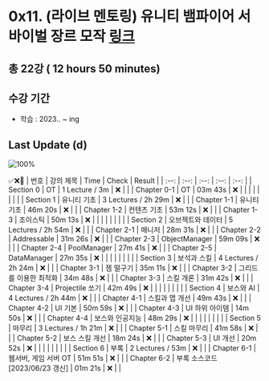 # 0x11. (라이브 멘토링) 유니티 뱀파이어 서바이벌 장르 모작 [링크](https://www.inflearn.com/course/%EC%9C%A0%EB%8B%88%ED%8B%B0-%EB%B1%80%ED%8C%8C%EC%9D%B4%EC%96%B4-%EC%84%9C%EB%B0%94%EC%9D%B4%EB%B2%8C-%EB%AA%A8%EC%9E%91)

## 총 22강 ( 12 hours 50 minutes)

## 수강 기간 
- 학습          : 2023.. ~ ing

## Last Update (d)    

![100%](https://progress-bar.dev/0/?scale=22&title=progress&width=500&color=babaca&suffix=/22)

✅❌:hammer:
| 번호 | 강의 제목 | Time | Check | Result |
| :--: | :--: | :--: | :--: | :--: |
| Section 0 | OT | 1 Lecture / 3m | ❌ |  |
| Chapter 0-1 | OT | 03m 43s | ❌ | |
| | | | | |
| Section 1 | 유니티 기초 | 3 Lectures / 2h 29m | ❌ | |
| Chapter 1-1 | 유니티 기초 | 46m 20s | ❌ | | 
| Chapter 1-2 | 컨텐츠 기초 | 53m 12s | ❌ | |
| Chapter 1-3 | 조이스틱 | 50m 13s | ❌ | | 
| | | | | |
| Section 2 | 오브젝트와 데이터 | 5 Lectures / 2h 54m | ❌ | |
| Chapter 2-1 | 매니저 | 28m 31s | ❌ | | 
| Chapter 2-2 | Addressable | 31m 26s | ❌ | |
| Chapter 2-3 | ObjectManager | 59m 09s | ❌ | | 
| Chapter 2-4 | PoolManager | 27m 41s | ❌ | |
| Chapter 2-5 | DataManager | 27m 35s | ❌ | | 
| | | | | |
| Section 3 | 보석과 스킬 | 4 Lectures / 2h 24m | ❌ | |
| Chapter 3-1 | 젬 떨구기 | 35m 11s | ❌ | | 
| Chapter 3-2 | 그리드를 이용한 최적화 | 34m 48s | ❌ | |
| Chapter 3-3 | 스킬 개론 | 31m 42s | ❌ | | 
| Chapter 3-4 | Projectile 쏘기 | 42m 49s | ❌ | | 
| | | | | |
| Section 4 | 보스와 AI | 4 Lectures / 2h 44m | ❌ | | 
| Chapter 4-1 | 스킬과 맵 개선 | 49m 43s | ❌ | | 
| Chapter 4-2 | UI 기본 | 50m 59s | ❌ | | 
| Chapter 4-3 | UI 하위 아이템 | 14m 50s | ❌ | | 
| Chapter 4-4 | 보스와 인공지능 | 48m 29s | ❌ | | 
| | | | | |
| Section 5 | 마무리 | 3 Lectures / 1h 21m | ❌ | | 
| Chapter 5-1 | 스킬 마무리 | 41m 58s | ❌ | | 
| Chapter 5-2 | 보스 스킬 개선 | 18m 24s | ❌ | | 
| Chapter 5-3 | UI 개선 | 20m 52s | ❌ | | 
| | | | | |
| Section 6 | 부록 | 2 Lectures / 53m | ❌ | | 
| Chapter 6-1 | 웹서버, 게임 서버 OT | 51m 51s | ❌ | | 
| Chapter 6-2 | 부록 소스코드 [2023/06/23 갱신] | 01m 21s | ❌ | | 
